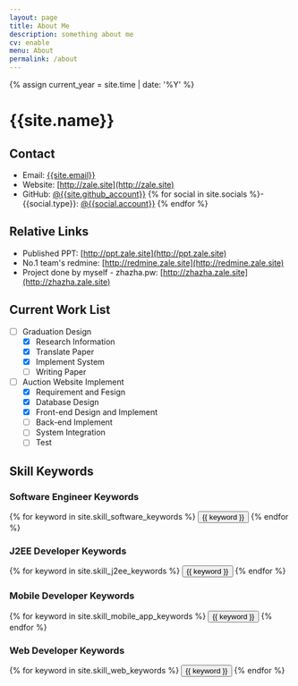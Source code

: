 ```yaml
---
layout: page
title: About Me
description: something about me
cv: enable
menu: About
permalink: /about
---
```

{% assign current_year = site.time | date: '%Y' %}

# {{site.name}}


## Contact

- Email: [{{site.email}}](mailto://{{site.email}})
- Website: [http://zale.site](http://zale.site)
- GitHub: [@{{site.github_account}}](https://github.com/{{site.github_account}})
{% for social in site.socials %}- {{social.type}}: [@{{social.account}}]({{social.home}})
{% endfor %}

## Relative Links

- Published PPT: [http://ppt.zale.site](http://ppt.zale.site)
- No.1 team's redmine: [http://redmine.zale.site](http://redmine.zale.site)
- Project done by myself - zhazha.pw: [http://zhazha.zale.site](http://zhazha.zale.site)
 
## Current Work List

- [ ] Graduation Design
    - [x] Research Information 
    - [x] Translate Paper
    - [x] Implement System
    - [ ] Writing Paper

- [ ] Auction Website Implement
    - [x] Requirement and Fesign 
    - [x] Database Design
    - [x] Front-end Design and Implement
    - [ ] Back-end Implement
    - [ ] System Integration
    - [ ] Test

## Skill Keywords

### Software Engineer Keywords
<div class="btn-inline">
    {% for keyword in site.skill_software_keywords %}
    <button class="btn btn-outline" type="button">{{ keyword }}</button>
    {% endfor %}
</div>

### J2EE Developer Keywords
<div class="btn-inline">
    {% for keyword in site.skill_j2ee_keywords %}
    <button class="btn btn-outline" type="button">{{ keyword }}</button>
    {% endfor %}
</div>

### Mobile Developer Keywords
<div class="btn-inline">
    {% for keyword in site.skill_mobile_app_keywords %}
    <button class="btn btn-outline" type="button">{{ keyword }}</button>
    {% endfor %}
</div>

### Web Developer Keywords
<div class="btn-inline">
    {% for keyword in site.skill_web_keywords %}
    <button class="btn btn-outline" type="button">{{ keyword }}</button>
    {% endfor %}
</div>